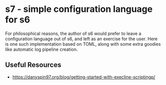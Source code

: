 # s7 - simple configuration language for s6

For philosophical reasons, the author of s6 would prefer to leave a configuration language
out of s6, and left as an exercise for the user.  Here is one such implementation based on
TOML, along with some extra goodies like automatic log pipeline creation.

## Useful Resources

* https://danyspin97.org/blog/getting-started-with-execline-scriptingp/
